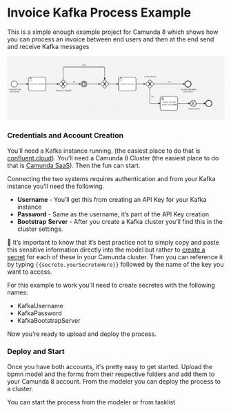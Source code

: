 # Invoice Kafka Process Example
This is a simple enough example project for Camunda 8 which shows how you can process an invoice between end users and then at the end send and receive Kafka messages

![processImage](./img/inoiceProcess.png)

### Credentials and Account Creation

You’ll need a Kafka instance running. (the easiest place to do that is [confluent.cloud](https://confluent.cloud/)). You’ll need a Camunda 8 Cluster (the easiest place to do that is [Camunda SaaS](https://signup.camunda.com/accounts)). Then the fun can start.
 
Connecting the two systems requires authentication and from your Kafka instance you’ll need the following.

* **Username** -  You’ll get this from creating an API Key for your Kafka instance
* **Password** - Same as the username, it’s part of the API Key creation
* **Bootstrap** **Server** - After you create a Kafka cluster you’ll find this in the cluster settings.

🔐 It’s important to know that it’s best practice not to simply copy and paste this sensitive information directly into the model but rather to [create a secret](https://docs.camunda.io/docs/components/console/manage-clusters/manage-secrets/) for each of these in your Camunda cluster. Then you can reference it by typing `{{secrete.yourSecreteHere}}` followed by the name of the key you want to access. 

For this example to work you'll need to create secretes with the following names:
* KafkaUsername
* KafkaPassword
* KafkaBootstrapServer

Now you’re ready to upload and deploy the process.

### Deploy and Start

Once you have both accounts, it's pretty easy to get started. Upload the bpmn model and the forms from their respective folders and add them to your Camunda 8 account. From the modeler you can deploy the process to a cluster. 

You can start the process from the modeler or from tasklist
